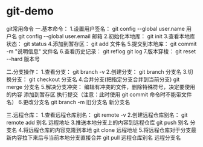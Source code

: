 # git-demo
git常用命令
一.基本命令：
1.设置用户签名：
git config --global user.name 用户名
git config --global user.email 邮箱
2.初始化本地库：
git init
3.查看本地库状态：
git status
4.添加到暂存区：
git add 文件名
5.提交到本地库：
git commit -m "说明信息" 文件名
6.查看历史记录：
git reflog
git log
7.版本穿梭：
git reset --hard 版本号

二.分支操作：
1.查看分支：
git branch -v
2.创建分支：
git branch 分支名
3.切换分支：
git checkout 分支名
4.合并分支(把指定分支合并到当前分支)
git merge 分支名
5.解决分支冲突：
    编辑有冲突的文件，删除特殊符号，决定要使用的内容
    添加到暂存区
    执行提交（注意：此时使用 git commit 命令时不能带文件名）
6.更改分支名
git branch -m 旧分支名 新分支名

三.远程仓库：
1.查看远程仓库别名：
git remote -v
2.创建远程仓库别名：
git remote add 别名 远程地址
3.推送本地分支上的内容到远程仓库
git push 别名 分支名
4.将远程仓库的内容克隆到本地
git clone 远程地址
5.将远程仓库对于分支最新内容拉下来后与当前本地分支直接合并
git pull 远程仓库别名 远程分支名
